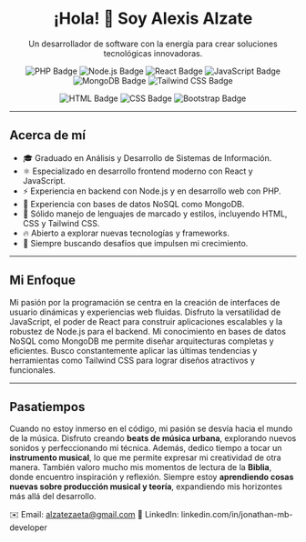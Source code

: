 <h1 align="center">¡Hola! 👋 Soy Alexis Alzate</h1>
<p align="center">Un desarrollador de software con la energía para crear soluciones tecnológicas innovadoras.</p>
<p align="center">
  <img src="https://img.shields.io/badge/Lenguaje-PHP-777BB4.svg?style=flat&logo=php&logoColor=white" alt="PHP Badge">
  <img src="https://img.shields.io/badge/Backend-Node.js-339933.svg?style=flat&logo=nodedotjs&logoColor=white" alt="Node.js Badge">
  <img src="https://img.shields.io/badge/Framework-React-61DAFB.svg?style=flat&logo=react&logoColor=black" alt="React Badge">
  <img src="https://img.shields.io/badge/Frontend-JavaScript-F7DF1E.svg?style=flat&logo=javascript&logoColor=black" alt="JavaScript Badge">
  <img src="https://img.shields.io/badge/Base%20de%20Datos-MongoDB-47A248.svg?style=flat&logo=mongodb&logoColor=white" alt="MongoDB Badge">
  <img src="https://img.shields.io/badge/Estilos-Tailwind%20CSS-38B2AC.svg?style=flat&logo=tailwindcss&logoColor=white" alt="Tailwind CSS Badge">
</p>
<p align="center">
  <img src="https://img.shields.io/badge/Lenguaje%20de%20Marcado-HTML-E34F26.svg?style=flat&logo=html5&logoColor=white" alt="HTML Badge">
  <img src="https://img.shields.io/badge/Estilos-CSS-1572B6.svg?style=flat&logo=css3&logoColor=white" alt="CSS Badge">
  <img src="https://img.shields.io/badge/Librería%20de%20Estilos-Bootstrap-7952B3.svg?style=flat&logo=bootstrap&logoColor=white" alt="Bootstrap Badge">
</p>

---

## Acerca de mí

* 🎓 Graduado en Análisis y Desarrollo de Sistemas de Información.
* ⚛️ Especializado en desarrollo frontend moderno con React y JavaScript.
* ⚡️ Experiencia en backend con Node.js y en desarrollo web con PHP.
* 💾 Experiencia con bases de datos NoSQL como MongoDB.
* 🎨 Sólido manejo de lenguajes de marcado y estilos, incluyendo HTML, CSS y Tailwind CSS.
* 🔥 Abierto a explorar nuevas tecnologías y frameworks.
* 🚀 Siempre buscando desafíos que impulsen mi crecimiento.

---

## Mi Enfoque

Mi pasión por la programación se centra en la creación de interfaces de usuario dinámicas y experiencias web fluidas. Disfruto la versatilidad de JavaScript, el poder de React para construir aplicaciones escalables y la robustez de Node.js para el backend. Mi conocimiento en bases de datos NoSQL como MongoDB me permite diseñar arquitecturas completas y eficientes. Busco constantemente aplicar las últimas tendencias y herramientas como Tailwind CSS para lograr diseños atractivos y funcionales.

---

## Pasatiempos

Cuando no estoy inmerso en el código, mi pasión se desvía hacia el mundo de la música. Disfruto creando **beats de música urbana**, explorando nuevos sonidos y perfeccionando mi técnica. Además, dedico tiempo a tocar un **instrumento musical**, lo que me permite expresar mi creatividad de otra manera. También valoro mucho mis momentos de lectura de la **Biblia**, donde encuentro inspiración y reflexión. Siempre estoy **aprendiendo cosas nuevas sobre producción musical y teoría**, expandiendo mis horizontes más allá del desarrollo.

✉️ Email: alzatezaeta@gmail.com
💼 LinkedIn: linkedin.com/in/jonathan-mb-developer
